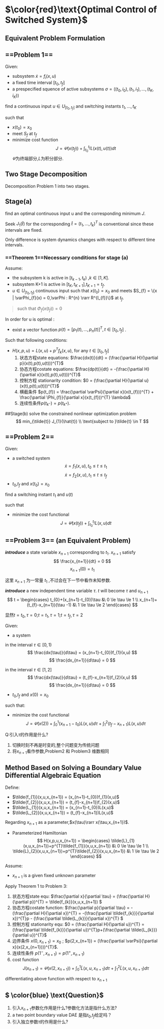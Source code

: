 # $\color{red}\text{Optimal Control of Switched System}$ 

## Equivalent Problem Formulation

## ==Problem 1==
Given:
* subsystem $\dot{x}=f_{i}(x,u)$
* a fixed time interval $[t_{0},t_{f}]$
* a prespecified squence of active subsystems $\sigma = ((t_{0},i_{0}),(t_{1},i_{1}),\dots,(t_{K},i_{K}))$

find a continuous input $u \in U_{[t_{0},t_{f}]}$ and switching instants $t_{1},\dots ,t_{K}$

such that 
* $x(t_{0})=x_{0}$
* meet $S_{f}$ at $t_{f}$
* minimize cost function $$
J = \varPsi(x(t_{f})) + \int_{t_{0}}^{t_{f}}L(x(t),u(t))dt
$$
$\varPsi$为终端部分,$L$为积分部分.

## Two Stage Decomposition
Decomposition Problem 1 into two stages.

## Stage(a)

find an optimal continuous input u and the corresponding minimum $J$.

Seek $J_{1}(\hat{t})$ for the corresponding $\hat{t}=(t_{1},\dots,t_{k})^{T}$ is conventional since these intervals are fixed.

Only difference is system dynamics changes with respect to different time intervals.

### ==Theorem 1==Necessary conditions for stage (a)
Assume:
* the subsystem k is active in $[t_{k-1},t_{k})$ ,$k \in [1,K]$.
* subsystem K+1 is active in $[t_{K},t_{K+1}]$,$t_{K+1}=t_{f}$.
* $u \in U_{[t_{0},t_{f}]}$ continuous input such that $x(t_{0}) = x_{0}$ and meets $S_{f} = \{x | \varPhi_{f}(x) = 0,\varPhi : R^{n} \rarr   R^{l_{f}}\}$ at $t_{f}$.
> such that $\Phi_f(x(t_{f})) = 0$

In order for u is optimal :
*   exist a vector function $p(t) = [p_{1}(t),\dots ,p_{n}(t)]^{T},t\in [t_{0},t_{f}]$ .

Such that following conditions:
* $H(x,p,u) = L(x,u) + p^{T}f_{k}(x,u),$ $\text{for any } t\in [t_{0},t_{f}]$
    1. 状态方程state equations: $\frac{dx(t)}{dt} = (\frac{\partial H}{\partial p}(x(t),p(t),u(t)))^{T}$
    2. 协态方程costate equations: $\frac{dp(t)}{dt} = -(\frac{\partial H}{\partial x}(x(t),p(t),u(t)))^{T}$
    3. 控制方程 stationarity condition: $0 = (\frac{\partial H}{\partial u}(x(t),p(t),u(t)))^{T}$
    4. 横截条件 $p(t_{f}) = \frac{\partial \varPsi}{\partial x}(x(t_{f}))^{T} + \frac{\partial \Phi_{f}}{\partial x}(x(t_{f}))^{T} \lambda$
    5. 连续性条件$p(t_{k^{-}}) = p(t_{k^{+}})$.


##Stage(b)
solve the constrained nonlinear optimization problem
$$
    min_{\tilde{t}} J_{1}(\hat{t}) \\ 
    \text{subject to }\tilde{t} \in T
$$

## ==Problem 2==
Given:
* a switched system $$
\dot{x} = f_{1}(x,u),t_{0} \le t\le t_{1}
$$
$$
\dot{x} = f_{2}(x,u),t_{1} \le t\le t_{f}
$$
* $t_{0}$,$t_{f}$ and $x(t_{0}) = x_{0}$

find a switching instant $t_{1}$ and $u(t)$

such that 
* minimize the cost functional 
$$
J = \varPsi(x(t_{f})) + \int_{t_{0}}^{t_{f}}L(x,u)dt
$$

## ==Problem 3== (an Equivalent Problem)
***introduce*** a state variable $x_{n+1}$ corresponding to $t_{1}$.
$x_{n+1}$ satisfy 
$$
\frac{x_{n+1}}{dt} = 0
$$
$$
x_{n+1}(0) = t_{1}
$$

这里 $x_{n+1}$ 为一常量 $t_{1}$ ,不过会在下一节中看作未知参数.

***introduce*** a new independent time variable $\tau$.
$t$ will become $\tau$ and $u_{n+1}$
$$
t = \begin{cases}
   t_{0}+(x_{n+1}-t_{0})\tau &\  0 \le \tau \le 1 \\
   x_{n+1}+(t_{f}-x_{n+1})(\tau -1) &\  1 \le \tau \le 2
\end{cases}
$$

显然$t = t_{0},\tau = 0$;$t = t_{1},\tau = 1$;$t = t_{f},\tau = 2$

Given:
* a system 

in the interval $\tau \in [0,1)$ 
$$
\frac{dx(\tau)}{d\tau} = (x_{n+1}-t_{0})f_{1}(x,u)
$$
$$
\frac{dx_{n+1}}{d\tau} = 0
$$

in the interval $\tau \in [1,2]$ 
$$
\frac{dx(\tau)}{d\tau} = (t_{f}-x_{n+1})f_{2}(x,u)
$$
$$
\frac{dx_{n+1}}{d\tau} = 0
$$
* $t_{0}$,$t_{f}$ and $x(0) = x_{0}$

such that:

* minimize the cost functional
$$
J = \varPsi(x(2)) + \int_{0}^{1}(x_{n+1}-t_{0})L(x,u)d\tau + \int_{1}^{2}(t_{f}-x_{n+1})L(x,u)d\tau
$$

Q:引入$\tau$的作用是什么?
1. 切换时刻不再是时变的,整个问题变为传统问题
2. 将$x_{n+1}$看作参数,Problem2 和 Problem3 维数相同


## Method Based on Solving a Boundary Value Differential Algebraic Equation

Define:
* $\tilde{f_{1}}(x,u,x_{n+1}) = (x_{n+1}-t_{0})f_{1}(x,u)$
* $\tilde{f_{2}}(x,u,x_{n+1}) = (t_{f}-x_{n+1})f_{2}(x,u)$
* $\tilde{L_{1}}(x,u,x_{n+1}) = (x_{n+1}-t_{0})L(x,u)$
* $\tilde{L_{2}}(x,u,x_{n+1}) = (t_{f}-x_{n+1})L(x,u)$

Regarding $x_{n+1}$ as a parameter,$x(\tau)\rarr x(\tau,x_{n+1})$.

* Parameterized Hamiltonian $$
H(x,p,u,x_{n+1}) = \begin{cases}
   \tilde{L}_{1}(x,u,x_{n+1})+p^{T}\tilde{f_{1}}(x,u,x_{n+1}) &\  0 \le \tau \le 1 \\
   \tilde{L}_{2}(x,u,x_{n+1})+p^{T}\tilde{f_{2}}(x,u,x_{n+1}) &\  1 \le \tau \le 2
\end{cases}
$$

Assume:
* $x_{n+1}$ is a given fixed unknown parameter

Apply Theorem 1 to Problem 3:
1. 状态方程state equ: $\frac{\partial x}{\partial \tau} = (\frac{\partial H}{\partial p})^{T} = \tilde{f_{k}}(x,u,x_{n+1}) $
2. 协态方程costate function: $\frac{\partial p}{\partial \tau} = -(\frac{\partial H}{\partial x})^{T} = -(\frac{\partial \tilde{f_{k}}}{\partial x})^{T}p - (\frac{\partial \tilde{L_{k}}}{\partial x})^{T} $
3. 控制方程 stationarity equ: $0 = (\frac{\partial H}{\partial u})^{T} = (\frac{\partial \tilde{f_{k}}}{\partial u})^{T}p+(\frac{\partial \tilde{L_{k}}}{\partial u})^{T}$
4. 边界条件 $x(0,x_{n+1}) = x_{0}$ ; $p(2,x_{n+1}) = (\frac{\partial \varPsi}{\partial x}(x(2,x_{n+1})))^{T}$.
5. 连续性条件 $p(1^{-},x_{n+1}) = p(1^{+},x_{n+1})$
6. cost function $$
J(x_{n+1}) = \varPsi(x(2,x_{n+1})) + \int_{0}^{1}\tilde{L}(x,u,x_{n+1})d\tau + \int_{1}^{2}\tilde{L}(x,u,x_{n+1})d\tau
$$

differentiating above function with respect to $x_{n+1}$






## $ \color{blue} \text{Question}$
1. 引入$x_{n+1}$参数化作用是什么?参数化方法是指什么方法?
2. a two point boundary value DAE 是指$t_{0}$,$t_{f}$给定吗？
3. 引入独立参数$\tau$的作用是什么?


















